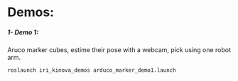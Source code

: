 # Demos:

##### 1- Demo 1:
Aruco marker cubes, estime their pose with a webcam, pick using one robot arm.
```bash
roslaunch iri_kinova_demos arduco_marker_demo1.launch
```
